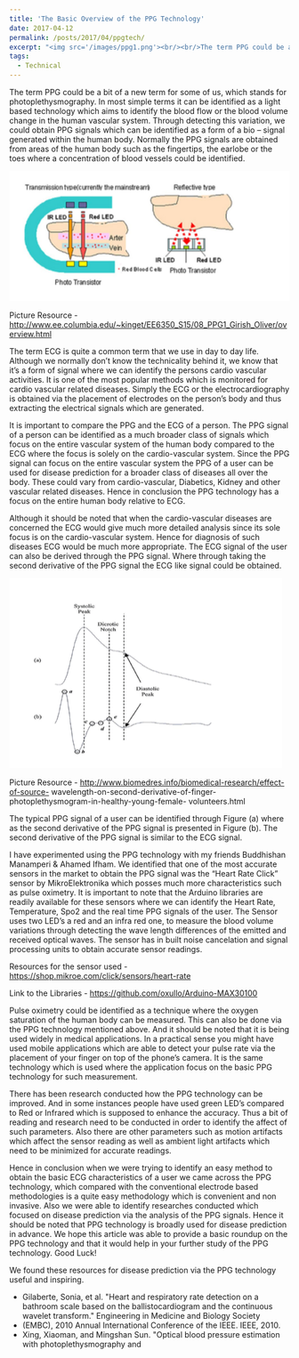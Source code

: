 ```yaml
---
title: 'The Basic Overview of the PPG Technology'
date: 2017-04-12
permalink: /posts/2017/04/ppgtech/
excerpt: "<img src='/images/ppg1.png'><br/><br/>The term PPG could be a bit of a new term for some of us, which stands for photoplethysmography. In most simple terms it can be identified as a light based technology which aims to identify the blood flow or the blood volume change in the human vascular system. Through detecting this variation, we could obtain PPG signals which can be identified as a form of a bio – signal generated within the human body. Normally the PPG signals are obtained from areas of the human body such as the fingertips, the earlobe or the toes where a concentration of blood vessels could be identified."
tags:
  - Technical
---
```

The term PPG could be a bit of a new term for some of us, which stands for photoplethysmography. In most simple terms it can be identified as a light based technology which aims to identify the blood flow or the blood volume change in the human vascular system. Through detecting this variation, we could obtain PPG signals which can be identified as a form of a bio – signal generated within the human body. Normally the PPG signals are obtained from areas of the human body such as the fingertips, the earlobe or the toes where a concentration of blood vessels could be identified.

<img src='/images/ppg1.png'>

Picture Resource - http://www.ee.columbia.edu/~kinget/EE6350_S15/08_PPG1_Girish_Oliver/overview.html

The term ECG is quite a common term that we use in day to day life. Although we normally don’t know the technicality behind it, we know that it’s a form of signal where we can identify the persons cardio vascular activities. It is one of the most popular methods which is monitored for cardio vascular related diseases. Simply the ECG or the electrocardiography is obtained via the placement of electrodes on the person’s body and thus extracting the electrical signals which are generated.

It is important to compare the PPG and the ECG of a person. The PPG signal of a person can be identified as a much broader class of signals which focus on the entire vascular system of the human body compared to the ECG where the focus is solely on the cardio-vascular system. Since the PPG signal can focus on the entire vascular system the PPG of a user can be used for disease prediction for a broader class of diseases all over the body. These could vary from cardio-vascular, Diabetics, Kidney and other vascular related diseases. Hence in conclusion the PPG technology has a focus on the entire human body relative to ECG.

Although it should be noted that when the cardio-vascular diseases are concerned the ECG would give much more detailed analysis since its sole focus is on the cardio-vascular system. Hence for diagnosis of such diseases ECG would be much more appropriate. The ECG signal of the user can also be derived through the PPG signal. Where through taking the second derivative of the PPG signal the ECG like signal could be obtained.

<img src='/images/ppg2.png'>

Picture Resource - http://www.biomedres.info/biomedical-research/effect-of-source- wavelength-on-second-derivative-of-finger-photoplethysmogram-in-healthy-young-female- volunteers.html

The typical PPG signal of a user can be identified through Figure (a) where as the second derivative of the PPG signal is presented in Figure (b). The second derivative of the PPG signal is similar to the ECG signal.

I have experimented using the PPG technology with my friends Buddhishan Manamperi & Ahamed Ifham. We identified that one of the most accurate sensors in the market to obtain the PPG signal was the “Heart Rate Click” sensor by MikroElektronika which posses much more characteristics such as pulse oximetry. It is important to note that the Arduino libraries are readily available for these sensors where we can identify the Heart Rate, Temperature, Spo2 and the real time PPG signals of the user. The Sensor uses two LED’s a red and an infra red one, to measure the blood volume variations through detecting the wave length differences of the emitted and received optical waves. The sensor has in built noise cancelation and signal processing units to obtain accurate sensor readings.

Resources for the sensor used - https://shop.mikroe.com/click/sensors/heart-rate

Link to the Libraries - https://github.com/oxullo/Arduino-MAX30100

Pulse oximetry could be identified as a technique where the oxygen saturation of the human body can be measured. This can also be done via the PPG technology mentioned above. And it should be noted that it is being used widely in medical applications. In a practical sense you might have used mobile applications which are able to detect your pulse rate via the placement of your finger on top of the phone’s camera. It is the same technology which is used where the application focus on the basic PPG technology for such measurement.

There has been research conducted how the PPG technology can be improved. And in some instances people have used green LED’s compared to Red or Infrared which is supposed to enhance the accuracy. Thus a bit of reading and research need to be conducted in order to identify the affect of such parameters. Also there are other parameters such as motion artifacts which affect the sensor reading as well as ambient light artifacts which need to be minimized for accurate readings.

Hence in conclusion when we were trying to identify an easy method to obtain the basic ECG characteristics of a user we came across the PPG technology, which compared with the conventional electrode based methodologies is a quite easy methodology which is convenient and non invasive. Also we were able to identify researches conducted which focused on disease prediction via the analysis of the PPG signals. Hence it should be noted that PPG technology is broadly used for disease prediction in advance. We hope this article was able to provide a basic roundup on the PPG technology and that it would help in your further study of the PPG technology. Good Luck!

We found these resources for disease prediction via the PPG technology useful and inspiring.
* Gilaberte, Sonia, et al. "Heart and respiratory rate detection on a bathroom scale based on the ballistocardiogram and the continuous wavelet transform." Engineering in Medicine and Biology Society
* (EMBC), 2010 Annual International Conference of the IEEE. IEEE, 2010.
* Xing, Xiaoman, and Mingshan Sun. "Optical blood pressure estimation with photoplethysmography and
 
